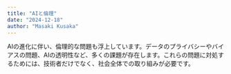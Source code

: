 ```yaml
---
title: "AIと倫理"
date: "2024-12-18"
author: "Masaki Kusaka"
---
```

AIの進化に伴い、倫理的な問題も浮上しています。データのプライバシーやバイアスの問題、AIの透明性など、多くの課題が存在します。これらの問題に対処するためには、技術者だけでなく、社会全体での取り組みが必要です。
